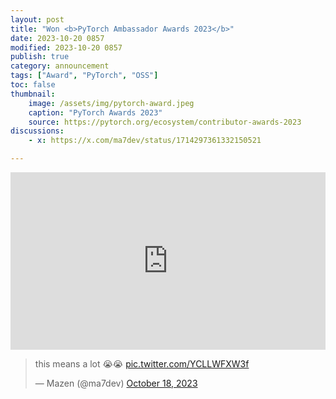 ```yaml
---
layout: post
title: "Won <b>PyTorch Ambassador Awards 2023</b>"
date: 2023-10-20 0857
modified: 2023-10-20 0857
publish: true
category: announcement
tags: ["Award", "PyTorch", "OSS"]
toc: false
thumbnail: 
    image: /assets/img/pytorch-award.jpeg
    caption: "PyTorch Awards 2023"
    source: https://pytorch.org/ecosystem/contributor-awards-2023
discussions:
    - x: https://x.com/ma7dev/status/1714297361332150521

---
```


<div style="position:relative;overflow:hidden;padding-top:56.25%;">
  <iframe 
   frameborder="0"
   style="position:absolute;top:0;left:0;width:100%;height:100%;border:0;"
   src="https://www.linkedin.com/embed/feed/update/urn:li:activity:7120010988912861184"
  ></iframe>
</div>

<blockquote class="twitter-tweet"><p lang="en" dir="ltr">this means a lot 😭😭 <a href="https://t.co/YCLLWFXW3f">pic.twitter.com/YCLLWFXW3f</a></p>&mdash; Mazen (@ma7dev) <a href="https://twitter.com/ma7dev/status/1714612130790457419?ref_src=twsrc%5Etfw">October 18, 2023</a></blockquote> <script async src="https://platform.twitter.com/widgets.js" charset="utf-8"></script>
